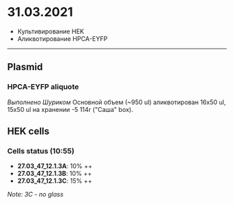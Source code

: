 31.03.2021
==========

- Культивирование HEK
- Аликвотирование HPCA-EYFP

---
## Plasmid
### HPCA-EYFP aliquote
*Выполнено Шуриком*
Основной объем (\~950 ul) аликвотирован 16x50 ul, 15x50 ul на хранении -5 114r ("Саша" box).

## HEK cells
### Cells status (10:55)
- **27.03_47_12.1.3A**: 10% ++
- **27.03_47_12.1.3B**: 10% ++
- **27.03_47_12.1.3C**: 15% ++

*Note: 3C - no glass*